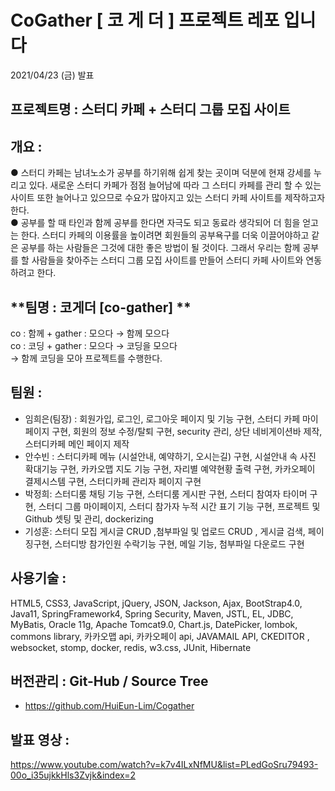 # CoGather [ 코 게 더 ] 프로젝트 레포 입니다 
2021/04/23 (금) 발표

## 프로젝트명 : 스터디 카페 + 스터디 그룹 모집 사이트

## 개요 :<br>
● 스터디 카페는 남녀노소가 공부를 하기위해 쉽게 찾는 곳이며 덕분에 현재 강세를 누리고 있다. 새로운 스터디 카페가 점점 늘어남에 따라 그 스터디 카페를 관리 할 수 있는 사이트 또한 늘어나고 있으므로 수요가 많아지고 있는 스터디 카페 사이트를 제작하고자 한다.<br>
● 공부를 할 때 타인과 함께 공부를 한다면 자극도 되고 동료라 생각되어 더 힘을 얻고는 한다. 스터디 카페의 이용률을 높이려면 회원들의 공부욕구를 더욱 이끌어야하고 같은 공부를 하는 사람들은 그것에 대한 좋은 방법이 될 것이다. 그래서 우리는 함께 공부를 할 사람들을 찾아주는 스터디 그룹 모집 사이트를 만들어 스터디 카페 사이트와 연동하려고 한다.<br>

## **팀명 : 코게더 [co-gather] **

co : 함께 + gather : 모으다 → 함께 모으다 <br>
co : 코딩 + gather : 모으다 → 코딩을 모으다 <br>
→ 함께 코딩을 모아 프로젝트를 수행한다. <br>

## 팀원 : 
  - 임희은(팀장) : 회원가입, 로그인, 로그아웃 페이지 및 기능 구현, 스터디 카페 마이페이지 구현, 회원의 정보 수정/탈퇴 구현, security 관리, 상단 네비게이션바 제작, 스터디카페 메인 페이지 제작
  - 안수빈 : 스터디카페 메뉴 (시설안내, 예약하기, 오시는길) 구현, 시설안내 속 사진 확대기능 구현, 카카오맵 지도 기능 구현, 자리별 예약현황 출력 구현, 카카오페이 결제시스템 구현, 스터디카페 관리자 페이지 구현
  - 박정희: 스터디룸 채팅 기능 구현, 스터디룸 게시판 구현, 스터디 참여자 타이머 구현, 스터디 그룹 마이페이지, 스터디 참가자 누적 시간 표기 기능 구현, 프로젝트 및 Github 셋팅 및 관리, dockerizing
  - 기성훈: 스터디 모집 게시글 CRUD ,첨부파일 및 업로드 CRUD , 게시글 검색,  페이징구현, 스터디방 참가인원 수락기능 구현, 메일 기능, 첨부파일 다운로드 구현

## 사용기술 : 
HTML5, CSS3, JavaScript, jQuery, JSON, Jackson, Ajax, BootStrap4.0, Java11, SpringFramework4, Spring Security, Maven, JSTL, EL, JDBC, MyBatis, Oracle 11g, Apache Tomcat9.0, Chart.js, DatePicker, lombok, commons  library, 카카오맵 api, 카카오페이 api, JAVAMAIL API,  CKEDITOR , websocket, stomp, docker, redis, w3.css, JUnit, Hibernate

## 버전관리 : Git-Hub / Source Tree 
- https://github.com/HuiEun-Lim/Cogather

## 발표 영상 : 
https://www.youtube.com/watch?v=k7v4ILxNfMU&list=PLedGoSru79493-00o_i35ujkkHls3Zvjk&index=2
